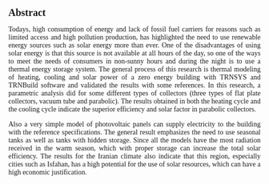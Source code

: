 <html lang="en">
<head>
  <link rel="stylesheet" href="CSS/app.css">
  <style>
.p1 {
  font-family: "Times New Roman", Times, serif;
}

.p2 {
  font-family: Arial, Helvetica, sans-serif;
}

.p3 {
  font-family: "Lucida Console", "Courier New", monospace;
}
</style>
  
  
  <style>
.button {
  border: none;
  color: white;
  padding: 15px 32px;
  text-align: center;
  text-decoration: none;
  display: inline-block;
  font-size: 16px;
  margin: 2px 2px;
  cursor: pointer;
}

.button1 {background-color: #dc143c;} /* Green */
.button2 {background-color: #008CBA;} /* Blue */
</style>
  
</head>
<body>
   <h1 class="p1" style="font-size:20px"><b>Abstract</b></h1>
  
 
 
  <p class="p1" align="justify">Todays, high consumption of energy and lack of fossil fuel carriers for reasons such as limited access and high pollution production, has highlighted the need to use renewable energy sources such as solar energy more than ever. One of the disadvantages of using solar energy is that this source is not available at all hours of the day, so one of the ways to meet the needs of consumers in non-sunny hours and during the night is to use a thermal energy storage system. The general process of this research is thermal modeling of heating, cooling and solar power of a zero energy building with TRNSYS and TRNBuild software and validated the results with some references. In this research, a parametric analysis did for some different types of collectors (three types of flat plate collectors, vacuum tube and parabolic). The results obtained in both the heating cycle and the cooling cycle indicate the superior efficiency and solar factor in parabolic collectors.</p>
 <p class="p1" align="justify">Also a very simple model of photovoltaic panels can supply electricity to the building with the reference specifications. The general result emphasizes the need to use seasonal tanks as well as tanks with hidden storage. Since all the models have the most radiation received in the warm season, which with proper storage can increase the total solar efficiency. The results for the Iranian climate also indicate that this region, especially cities such as Isfahan, has a high potential for the use of solar resources, which can have a high economic justification.</p>
 
  <P> </P>
  
 
  </body>
</html>
